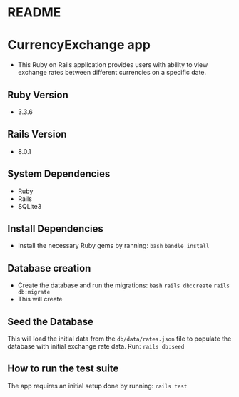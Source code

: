 # README

# CurrencyExchange app
* This Ruby on Rails application provides users with ability to view exchange rates between different currencies on a specific date.


## Ruby Version
* 3.3.6

## Rails Version
* 8.0.1

## System Dependencies

* Ruby
* Rails 
* SQLite3

## Install Dependencies
* Install the necessary Ruby gems by ranning:
`bash`
`bandle install`

## Database creation
- Create the database and run the migrations:
`bash` 
`rails db:create`
`rails db:migrate`
- This will create 

## Seed the Database

This will load the initial data from the `db/data/rates.json` file
 to populate the database with initial exchange rate data. Run:
`rails db:seed`

##  How to run the test suite

The app requires an initial setup done by running:
`rails test`


